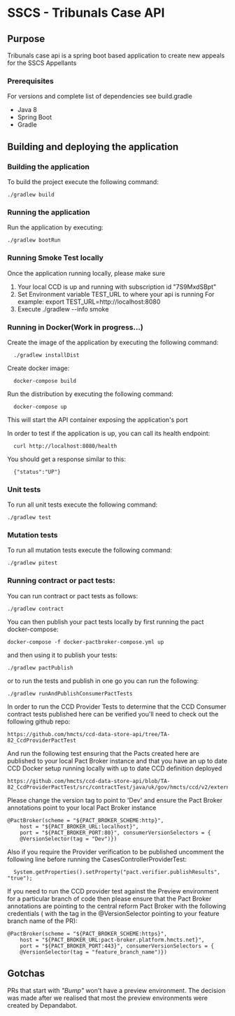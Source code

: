 # SSCS - Tribunals Case API

## Purpose 
Tribunals case api is a spring boot based application to create new appeals for the SSCS Appellants


### Prerequisites

For versions and complete list of dependencies see build.gradle

* Java 8
* Spring Boot
* Gradle

## Building and deploying the application 
  
### Building the application

To build the project execute the following command:

```
./gradlew build
```

### Running the application

Run the application by executing:

```
./gradlew bootRun
```


### Running Smoke Test locally
Once the application running locally, please make sure
1. Your local CCD is up and running with subscription id "7S9MxdSBpt"
2. Set Environment variable TEST_URL to where your api is running
    For example:  export TEST_URL=http://localhost:8080
3. Execute ./gradlew --info smoke

### Running in Docker(Work in progress...)
Create the image of the application by executing the following command:

```
  ./gradlew installDist
```

Create docker image:

```
  docker-compose build
```

Run the distribution by executing the following command:

```
  docker-compose up
```

This will start the API container exposing the application's port

In order to test if the application is up, you can call its health endpoint:

```
  curl http://localhost:8080/health
```

You should get a response similar to this:

```
  {"status":"UP"}
```


### Unit tests

To run all unit tests execute the following command:

```
./gradlew test
```
### Mutation tests

To run all mutation tests execute the following command:

```
./gradlew pitest
```

### Running contract or pact tests:

You can run contract or pact tests as follows:

```
./gradlew contract
```

You can then publish your pact tests locally by first running the pact docker-compose:

```
docker-compose -f docker-pactbroker-compose.yml up
```

and then using it to publish your tests:

```
./gradlew pactPublish
```


or to run the tests and publish in one go you can run the following:

```
./gradlew runAndPublishConsumerPactTests
```

In order to run the CCD Provider Tests to determine that the CCD Consumer contract tests published here can be verified you'll need to check out the following github repo:

```
https://github.com/hmcts/ccd-data-store-api/tree/TA-82_CcdProviderPactTest
```
And run the following test ensuring that the Pacts created here are published to your local Pact Broker instance and that you have an up to date CCD Docker setup running locally with up to date CCD definition deployed

```
https://github.com/hmcts/ccd-data-store-api/blob/TA-82_CcdProviderPactTest/src/contractTest/java/uk/gov/hmcts/ccd/v2/external/controller/CasesControllerProviderTest.java
```
Please change the version tag to point to 'Dev' and ensure the Pact Broker annotations point to your local Pact Broker instance

```
@PactBroker(scheme = "${PACT_BROKER_SCHEME:http}",
    host = "${PACT_BROKER_URL:localhost}",
    port = "${PACT_BROKER_PORT:80}", consumerVersionSelectors = {
    @VersionSelector(tag = "Dev")})
```

Also if you require the Provider verification to be published uncomment the following line before running the CasesControllerProviderTest:

```
  System.getProperties().setProperty("pact.verifier.publishResults", "true");
```

If you need to run the CCD provider test against the Preview environment for a particular branch of code then please ensure that the Pact Broker annotations are pointing to the central reform Pact Broker with the following credentials ( with the tag in the @VersionSelector pointing to your feature branch name of the PR):

```
@PactBroker(scheme = "${PACT_BROKER_SCHEME:https}",
    host = "${PACT_BROKER_URL:pact-broker.platform.hmcts.net}",
    port = "${PACT_BROKER_PORT:443}", consumerVersionSelectors = {
    @VersionSelector(tag = "feature_branch_name")})

```


## Gotchas

PRs that start with _"Bump"_ won't have a preview environment. The decision was made after we realised that most the preview environments were created by Depandabot.

